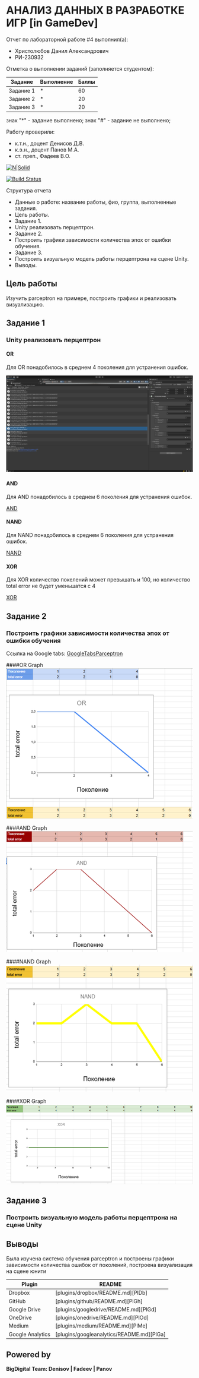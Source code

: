 # АНАЛИЗ ДАННЫХ В РАЗРАБОТКЕ ИГР [in GameDev]
Отчет по лабораторной работе #4 выполнил(а):
- Христолюбов Данил Александрович
- РИ-230932

Отметка о выполнении заданий (заполняется студентом):

| Задание | Выполнение | Баллы |
| ------ | ------ | ------ |
| Задание 1 | * | 60 |
| Задание 2 | * | 20 |
| Задание 3 | * | 20 |

знак "*" - задание выполнено; знак "#" - задание не выполнено;

Работу проверили:
- к.т.н., доцент Денисов Д.В.
- к.э.н., доцент Панов М.А.
- ст. преп., Фадеев В.О.

[![N|Solid](https://cldup.com/dTxpPi9lDf.thumb.png)](https://nodesource.com/products/nsolid)

[![Build Status](https://travis-ci.org/joemccann/dillinger.svg?branch=master)](https://travis-ci.org/joemccann/dillinger)

Структура отчета

- Данные о работе: название работы, фио, группа, выполненные задания.
- Цель работы.
- Задание 1.
- Unity реализовать перцептрон.
- Задание 2.
- Построить графики зависимости количества эпох от ошибки  обучения.
- Задание 3.
- Построить визуальную модель работы перцептрона на сцене Unity.
- Выводы.

## Цель работы
Изучить parceptron на примере, построить графики и реализовать визуализацию.




## Задание 1
### Unity реализовать перцептрон


#### OR
Для OR понадобилось в среднем 4 поколения для устранения ошибок.

![OR](https://github.com/splitxd/bigDigital/blob/main/HW4/OR.png)


#### AND
Для AND понадобилось в среднем 6 поколения для устранения ошибок.

[AND](https://github.com/splitxd/bigDigital/blob/main/HW4/OR.png)


#### NAND
Для NAND понадобилось в среднем 6 поколения для устранения ошибок.

[NAND](https://github.com/splitxd/bigDigital/blob/main/HW4/NAND.png)


#### XOR
Для XOR количество покелений может превышать и 100, но количество total error не будет уменьшатся с 4

[XOR](https://github.com/splitxd/bigDigital/blob/main/HW4/XOR.png)


## Задание 2
###  Построить графики зависимости количества эпох от ошибки  обучения 

Ссылка на Google tabs: [GoogleTabsParceptron](https://docs.google.com/spreadsheets/d/1kbM_nu7W_YPP1ITvdtGqjT1RNt-BHocHr7JBATfzEHc/edit?usp=sharing)

####OR Graph
![ORG](https://github.com/splitxd/bigDigital/blob/main/HW4/ORG.png)

####AND Graph
![ANDG](https://github.com/splitxd/bigDigital/blob/main/HW4/ANDG.png)

####NAND Graph
![NANDG](https://github.com/splitxd/bigDigital/blob/main/HW4/NANDG.png)

####XOR Graph
![XORG](https://github.com/splitxd/bigDigital/blob/main/HW4/XORG.png)

## Задание 3
### Построить визуальную модель работы перцептрона на сцене Unity




## Выводы

Была изучена система обучения parceptron и построены графики зависимости количества ошибок от поколений, 
построена визуализация на сцене юнити

| Plugin | README |
| ------ | ------ |
| Dropbox | [plugins/dropbox/README.md][PlDb] |
| GitHub | [plugins/github/README.md][PlGh] |
| Google Drive | [plugins/googledrive/README.md][PlGd] |
| OneDrive | [plugins/onedrive/README.md][PlOd] |
| Medium | [plugins/medium/README.md][PlMe] |
| Google Analytics | [plugins/googleanalytics/README.md][PlGa] |

## Powered by

**BigDigital Team: Denisov | Fadeev | Panov**
